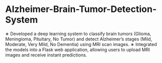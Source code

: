 # Alzheimer-Brain-Tumor-Detection-System
 ∗ Developed a deep learning system to classify brain tumors (Glioma, Meningioma, Pituitary, No Tumor) and  detect Alzheimer’s stages (Mild, Moderate, Very Mild, No Dementia) using MRI scan images.  ∗ Integrated the models into a Flask web application, allowing users to upload MRI images and receive instant  predictions.
